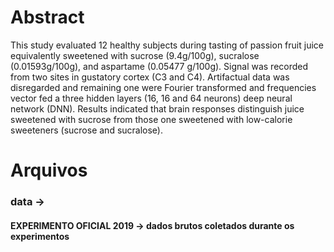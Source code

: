 # Abstract
This study evaluated 12 healthy subjects during
tasting of passion fruit juice equivalently sweetened with sucrose (9.4g/100g), sucralose
(0.01593g/100g), and aspartame (0.05477 g/100g). Signal was recorded from two sites in
gustatory cortex (C3 and C4). Artifactual data was disregarded and remaining one were Fourier
transformed and frequencies vector fed a three hidden layers (16, 16 and 64 neurons) deep
neural network (DNN). Results indicated that brain responses distinguish juice sweetened with
sucrose from those one sweetened with low-calorie sweeteners (sucrose and sucralose).

# Arquivos
### data -> 
#### EXPERIMENTO OFICIAL 2019 -> dados brutos coletados durante os experimentos
